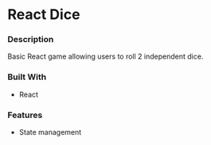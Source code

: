 # React Dice

### Description

Basic React game allowing users to roll 2 independent dice.

### Built With

-   React

### Features

-   State management

